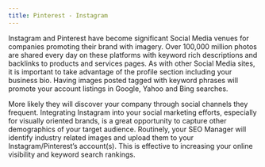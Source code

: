 ```yaml
---
title: Pinterest - Instagram
---
```


<p class="pb-3">Instagram and Pinterest have become significant Social Media venues for companies promoting their brand with imagery. Over 100,000 million photos are shared every day on these platforms with keyword rich descriptions and backlinks to products and services pages. As with other Social Media sites, it is important to take advantage of the profile section including your business bio. Having images posted tagged with keyword phrases will promote your account listings in Google, Yahoo and Bing searches.</p>

<p class="pb-3">More likely they will discover your company through social channels they frequent. Integrating Instagram into your social marketing efforts, especially for visually oriented brands, is a great opportunity to capture other demographics of your target audience. Routinely, your SEO Manager will identify industry related images and upload them to your Instagram/Pinterest’s account(s). This is effective to increasing your online visibility and keyword search rankings.</p>
